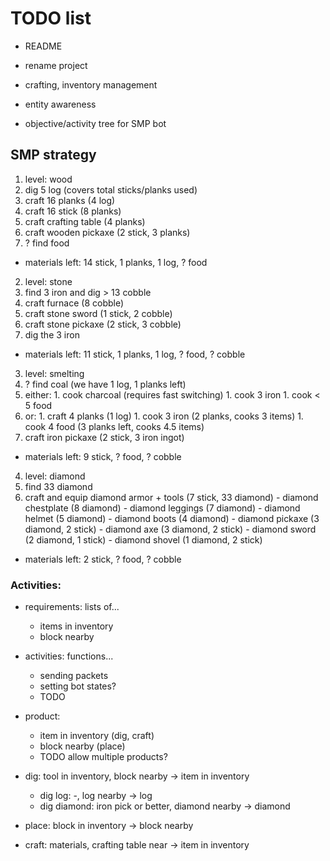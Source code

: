 TODO list
=========

- README
- rename project

- crafting, inventory management
- entity awareness
- objective/activity tree for SMP bot

SMP strategy
------------

1. level: wood
  1. dig 5 log (covers total sticks/planks used)
  1. craft 16 planks (4 log)
  1. craft 16 stick (8 planks)
  1. craft crafting table (4 planks)
  1. craft wooden pickaxe (2 stick, 3 planks)
  1. ? find food
  - materials left: 14 stick, 1 planks, 1 log, ? food
2. level: stone
  1. find 3 iron and dig > 13 cobble
  1. craft furnace (8 cobble)
  1. craft stone sword (1 stick, 2 cobble)
  1. craft stone pickaxe (2 stick, 3 cobble)
  1. dig the 3 iron
  - materials left: 11 stick, 1 planks, 1 log, ? food, ? cobble
3. level: smelting
  1. ? find coal (we have 1 log, 1 planks left)
  1. either:
    1. cook charcoal (requires fast switching)
    1. cook 3 iron
    1. cook < 5 food
  1. or:
    1. craft 4 planks (1 log)
    1. cook 3 iron (2 planks, cooks 3 items)
    1. cook 4 food (3 planks left, cooks 4.5 items)
  1. craft iron pickaxe (2 stick, 3 iron ingot)
  - materials left: 9 stick, ? food, ? cobble
4. level: diamond
  1. find 33 diamond
  1. craft and equip diamond armor + tools (7 stick, 33 diamond)
    - diamond chestplate (8 diamond)
    - diamond leggings   (7 diamond)
    - diamond helmet     (5 diamond)
    - diamond boots      (4 diamond)
    - diamond pickaxe    (3 diamond, 2 stick)
    - diamond axe        (3 diamond, 2 stick)
    - diamond sword      (2 diamond, 1 stick)
    - diamond shovel     (1 diamond, 2 stick)
  - materials left: 2 stick, ? food, ? cobble

### Activities:

- requirements: lists of...
  - items in inventory
  - block nearby
- activities: functions...
  - sending packets
  - setting bot states?
  - TODO
- product:
  - item in inventory (dig, craft)
  - block nearby (place)
  - TODO allow multiple products?

- dig: tool in inventory, block nearby -> item in inventory
  - dig log: -, log nearby -> log
  - dig diamond: iron pick or better, diamond nearby -> diamond
- place: block in inventory -> block nearby
- craft: materials, crafting table near -> item in inventory

